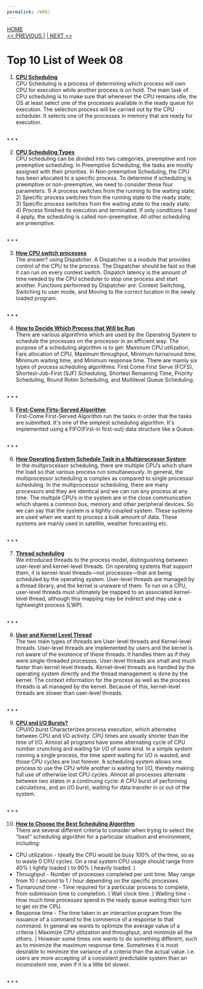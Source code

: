 ```yaml
---
permalink: /W08/
---
```

[HOME](../)<br>
[<< PREVIOUS |](../W07/)
[| NEXT >>](../W09/)<br>

# Top 10 List of Week 08

1. **[CPU Scheduling](https://www.guru99.com/cpu-scheduling-algorithms.html)** <br>
CPU Scheduling is a process of determining which process will own CPU for execution while another process is on hold. The main task of CPU scheduling is to make sure that whenever the CPU remains idle, the OS at least select one of the processes available in the ready queue for execution. The selection process will be carried out by the CPU scheduler. It selects one of the processes in memory that are ready for execution.
<br>
* * *

2. **[CPU Scheduling Types](https://www.geeksforgeeks.org/preemptive-and-non-preemptive-scheduling/)** <br>
CPU scheduling can be divided into two categories, preemptive and non preemptive scheduling. In Preemptive Scheduling, the tasks are mostly assigned with their priorities. In Non-preemptive Scheduling, the CPU has been allocated to a specific process. To determine if scheduling is preemptive or non-preemptive, we need to consider these four parameters: 1) A process switches from the running to the waiting state; 2) Specific process switches from the running state to the ready state; 3) Specific process switches from the waiting state to the ready state; 4) Process finished its execution and terminated. If only conditions 1 and 4 apply, the scheduling is called non-preemptive. All other scheduling are preemptive.
<br>
* * *

3. **[How CPU switch processes](https://primogu.github.io/os202/W08/)** <br>
The answer? using Dispatcher. A Dispatcher is a module that provides control of the CPU to the process. The Dispatcher should be fast so that it can run on every context switch. Dispatch latency is the amount of time needed by the CPU scheduler to stop one process and start another. Functions performed by Dispatcher are: Context Switching, Switching to user mode, and Moving to the correct location in the newly loaded program.

 <br>
* * *

4. **[How to Decide Which Process that Will be Run](https://www.tutorialspoint.com/cooperating-process)** <br>
There are various algorithms which are used by the Operating System to schedule the processes on the processor in an efficient way. The purpose of a scheduling algorithm is to get: Maximum CPU utilization, Fare allocation of CPU, Maximum throughput, Minimum turnaround time, Minimum waiting time, and Minimum response time. There are mainly six types of process scheduling algorithms: First Come First Serve (FCFS), Shortest-Job-First (SJF) Scheduling, Shortest Remaining Time, Priority Scheduling, Round Robin Scheduling, and Multilevel Queue Scheduling.
 <br>
* * *

5. **[First-Come Firts-Served Algorithm](https://www.guru99.com/fcfs-scheduling.html)** <br>
First-Come First-Served Algorithm run the tasks in order that the tasks are submitted. It's one of the simplest scheduling algorithm. It's implemented
using a FIFO(First-in first-out) data structure like a Queue.
<br>
* * *

6. **[How Operating System Schedule Task in a Multiprocessor System](https://www.includehelp.com/operating-systems/multiprocessor-scheduling-in-operating-system.aspx)** <br>
In the multiprocessor scheduling, there are multiple CPU’s which share the load so that various process run simultaneously. In general, the multiprocessor scheduling is complex as compared to single processor scheduling. In the multiprocessor scheduling, there are many processors and they are identical and we can run any process at any time. The multiple CPU’s in the system are in the close communication which shares a common bus, memory and other peripheral devices. So we can say that the system is a tightly coupled system. These systems are used when we want to process a bulk amount of data. These systems are mainly used in satellite, weather forecasting etc.
<br>
* * *

7. **[Thread scheduling](https://www.geeksforgeeks.org/thread-scheduling/)** <br>
We introduced threads to the process model, distinguishing between user-level and kernel-level threads. On operating systems that support them, it is kernel-level threads—not processes—that are being scheduled by the operating system. User-level threads are managed by a thread library, and the kernel is unaware of them. To run on a CPU, user-level threads must ultimately be mapped to an associated kernel-level thread, although this mapping may be indirect and may use a lightweight process (LWP).
<br>
* * *

8. **[User and Kernel Level Thread](https://www.tutorialspoint.com/user-level-threads-and-kernel-level-threads)** <br>
The two main types of threads are User-level threads and Kernel-level threads. User-level threads are implemented by users and the kernel is not aware of the existence of these threads. It handles them as if they were single-threaded processes. User-level threads are small and much faster than kernel level threads. Kernel-level threads are handled by the operating system directly and the thread management is done by the kernel. The context information for the process as well as the process threads is all managed by the kernel. Because of this, kernel-level threads are slower than user-level threads.
<br>
* * *

9. **[CPU and I/O Bursts?](https://www.cs.uic.edu/~jbell/CourseNotes/OperatingSystems/6_CPU_Scheduling.html)** <br>
CPU/IO burst Characterizes process execution, which alternates between CPU and I/O activity. CPU times are usually shorter than the time of I/O. Almost all programs have some alternating cycle of CPU number crunching and waiting for I/O of some kind. In a simple system running a single process, the time spent waiting for I/O is wasted, and those CPU cycles are lost forever. A scheduling system allows one process to use the CPU while another is waiting for I/O, thereby making full use of otherwise lost CPU cycles. Almost all processes alternate between two states in a continuing cycle: A CPU burst of performing calculations, and an I/O burst, waiting for data transfer in or out of the system.
<br>
* * *

10. **[How to Choose the Best Scheduling Algorithm](https://www.cs.uic.edu/~jbell/CourseNotes/OperatingSystems/5_CPU_Scheduling.html)** <br>
There are several different criteria to consider when trying to select the "best" scheduling algorithm for a particular situation and environment, including:
- CPU utilization - Ideally the CPU would be busy 100% of the time, so as to waste 0 CPU cycles. On a real system CPU usage should range from 40% ( lightly loaded ) to 90% ( heavily loaded. )
- Throughput - Number of processes completed per unit time. May range from 10 / second to 1 / hour depending on the specific processes.
- Turnaround time - Time required for a particular process to complete, from submission time to completion. ( Wall clock time. )
Waiting time - How much time processes spend in the ready queue waiting their turn to get on the CPU.
- Response time - The time taken in an interactive program from the issuance of a command to the commence of a response to that command.
In general we wants to optimize the average value of a criteria ( Maximize CPU utilization and throughput, and minimize all the others. ) However some times one wants to do something different, such as to minimize the maximum response time.
Sometimes it is most desirable to minimize the variance of a criteria than the actual value. I.e. users are more accepting of a consistent predictable system than an inconsistent one, even if it is a little bit slower.
 <br>
* * *
